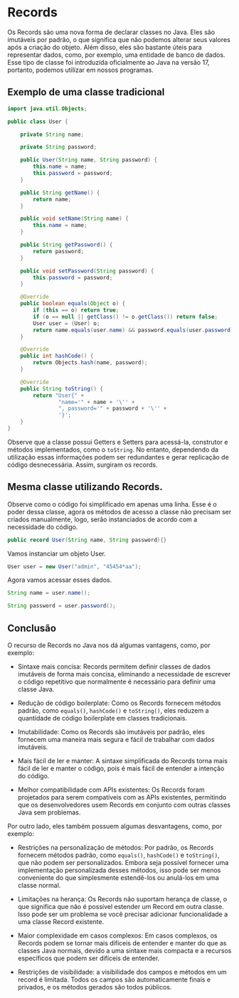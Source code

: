 # Records

Os Records são uma nova forma de declarar classes no Java. Eles são imutáveis por padrão, o que significa que não podemos alterar seus valores após a criação do objeto. Além disso, eles são bastante úteis para representar dados, como, por exemplo, uma entidade de banco de dados. Esse tipo de classe foi introduzida oficialmente ao Java na versão 17, portanto, podemos utilizar em nossos programas.


## Exemplo de uma classe tradicional

```java
import java.util.Objects;

public class User {

    private String name;

    private String password;

    public User(String name, String password) {
        this.name = name;
        this.password = password;
    }

    public String getName() {
        return name;
    }

    public void setName(String name) {
        this.name = name;
    }

    public String getPassword() {
        return password;
    }

    public void setPassword(String password) {
        this.password = password;
    }

    @Override
    public boolean equals(Object o) {
        if (this == o) return true;
        if (o == null || getClass() != o.getClass()) return false;
        User user = (User) o;
        return name.equals(user.name) && password.equals(user.password);
    }

    @Override
    public int hashCode() {
        return Objects.hash(name, password);
    }

    @Override
    public String toString() {
        return "User{" +
                "name='" + name + '\'' +
                ", password='" + password + '\'' +
                '}';
    }
}

```

Observe que a classe possui Getters e Setters para acessá-la, construtor e métodos implementados, como o `toString`. No entanto, dependendo da utilização essas informações podem ser redundantes e gerar replicação de código desnecessária. Assim, surgiram os records.

## Mesma classe utilizando Records.

Observe como o código foi simplificado em apenas uma linha. Esse é o poder dessa classe, agora os métodos de acesso a classe não precisam ser criados manualmente, logo, serão instanciados de acordo com a necessidade do código.

```java
public record User(String name, String password){}
```

Vamos instanciar um objeto User.

```java
User user = new User("admin", "45454*aa");
```

Agora vamos acessar esses dados.

```java
String name = user.name();

String password = user.password();

```
## Conclusão

O recurso de Records no Java nos dá algumas vantagens, como, por exemplo:

- Sintaxe mais concisa: Records permitem definir classes de dados imutáveis de forma mais concisa, eliminando a necessidade de escrever o código repetitivo que normalmente é necessário para definir uma classe Java.

- Redução de código boilerplate: Como os Records fornecem métodos padrão, como `equals()`, `hashCode()` e `toString()`, eles reduzem a quantidade de código boilerplate em classes tradicionais.

- Imutabilidade: Como os Records são imutáveis por padrão, eles fornecem uma maneira mais segura e fácil de trabalhar com dados imutáveis.

- Mais fácil de ler e manter: A sintaxe simplificada do Records torna mais fácil de ler e manter o código, pois é mais fácil de entender a intenção do código.

- Melhor compatibilidade com APIs existentes: Os Records foram projetados para serem compatíveis com as APIs existentes, permitindo que os desenvolvedores usem
Records em conjunto com outras classes Java sem problemas.


Por outro lado, eles também possuem algumas desvantagens, como, por exemplo:

- Restrições na personalização de métodos: Por padrão, os Records fornecem métodos padrão, como `equals()`, `hashCode()` e `toString()`, que não podem ser personalizados. Embora seja possível fornecer uma implementação personalizada desses métodos, isso pode ser menos conveniente do que simplesmente estendê-los ou anulá-los em uma classe normal.

- Limitações na herança: Os Records não suportam herança de classe, o que significa que não é possível estender um Record em outra classe. Isso pode ser um problema se você precisar adicionar funcionalidade a uma classe Record existente.

- Maior complexidade em casos complexos: Em casos complexos, os Records podem se tornar mais difíceis de entender e manter do que as classes Java normais, devido a uma sintaxe mais compacta e a recursos específicos que podem ser difíceis de entender.

- Restrições de visibilidade: a visibilidade dos campos e métodos em um record é limitada. Todos os campos são automaticamente finais e privados, e os métodos gerados são todos públicos.